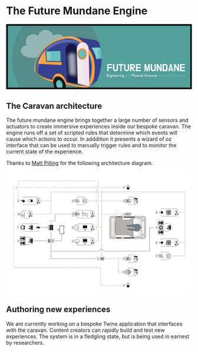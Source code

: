 # The Future Mundane Engine
<img src="banner.png"/>

## The Caravan architecture
The future mundane engine brings together a large number of sensors and actuators to create immersive experiences inside our bespoke caravan. The engine runs off a set of scripted rules that determine which events will cause which actions to occur. In adddition it presents a wizard of oz interface that can be used to manually trigger rules and to monitor the current state of the experience.
<p>Thanks to <a href="http://imagination.lancaster.ac.uk/person/matt-pilling/">Matt Pilling</a> for the following architecture diagram. </p>

<img src="architecture.png"/>

## Authoring new experiences
We are currently working on a bespoke Twine application that interfaces with the caravan.  Content creators can rapidly build and test new experiences.  The system is in a fledgling state, but is being used in earnest by researchers.
